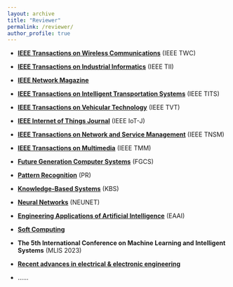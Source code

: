 ```yaml
---
layout: archive
title: "Reviewer"
permalink: /reviewer/
author_profile: true
---
```

* **[IEEE Transactions on Wireless Communications](https://ieeexplore.ieee.org/xpl/RecentIssue.jsp?punumber=7693)** (IEEE TWC)

* **[IEEE Transactions on Industrial Informatics](https://ieeexplore.ieee.org/xpl/RecentIssue.jsp?punumber=9424)** (IEEE TII)

* **[IEEE Network Magazine](https://ieeexplore.ieee.org/xpl/RecentIssue.jsp?punumber=65)**

* **[IEEE Transactions on Intelligent Transportation Systems](https://ieeexplore.ieee.org/xpl/RecentIssue.jsp?punumber=6979)** (IEEE TITS)

* **[IEEE Transactions on Vehicular Technology](https://ieeexplore.ieee.org/xpl/RecentIssue.jsp?punumber=25)** (IEEE TVT)

* **[IEEE Internet of Things Journal](https://ieeexplore.ieee.org/xpl/RecentIssue.jsp?punumber=6488907)** (IEEE IoT-J)

* **[IEEE Transactions on Network and Service Management](https://ieeexplore.ieee.org/xpl/RecentIssue.jsp?punumber=4275028)** (IEEE TNSM)

* **[IEEE Transactions on Multimedia](https://ieeexplore.ieee.org/xpl/RecentIssue.jsp?punumber=6046)** (IEEE TMM)

* **[Future Generation Computer Systems](https://www.sciencedirect.com/journal/future-generation-computer-systems)** (FGCS)

* **[Pattern Recognition](https://www.sciencedirect.com/journal/pattern-recognition)** (PR)

* **[Knowledge-Based Systems](https://www.sciencedirect.com/journal/knowledge-based-systems)** (KBS)

* **[Neural Networks](https://www.sciencedirect.com/journal/neural-networks)** (NEUNET)

* **[Engineering Applications of Artificial Intelligence](https://www.sciencedirect.com/journal/engineering-applications-of-artificial-intelligence)** (EAAI)

* **[Soft Computing](https://link.springer.com/journal/500?utm_medium=affiliate&utm_source=baidu&utm_content=banner&utm_term=null&utm_campaign=CONR_JRNLS_DEC1_CN_CNPL_00340_HPAUT)**

* **The 5th International Conference on Machine Learning and Intelligent Systems** (MLIS 2023)

* **[Recent advances in electrical & electronic engineering](https://www.benthamscience.com/public/journals/recent-advances-in-electrical-and-electronic-engineering)**

*  ......
